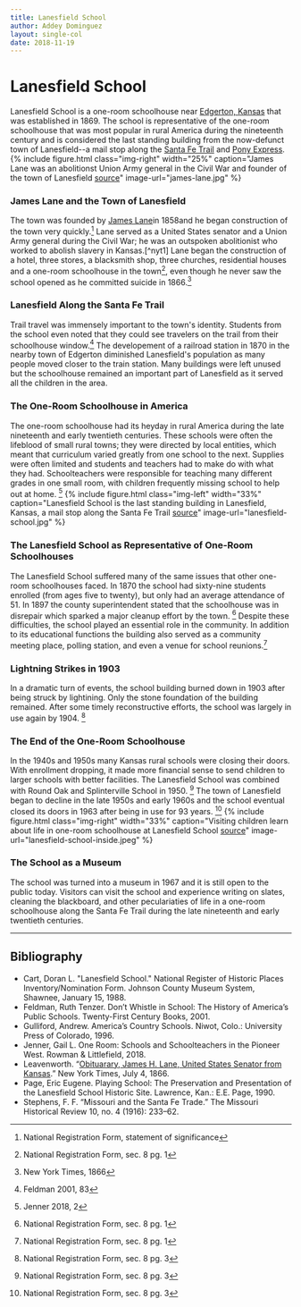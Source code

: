 ```yaml
---
title: Lanesfield School
author: Addey Dominguez
layout: single-col
date: 2018-11-19
---
```


# Lanesfield School
Lanesfield School is a one-room schoolhouse near [Edgerton, Kansas](https://en.wikipedia.org/wiki/Edgerton,_Kansas) that was established in 1869. The school is representative of the one-room schoolhouse that was most popular in rural America during the nineteenth century and is considered the last standing building from the now-defunct town of Lanesfield--a mail stop along the [Santa Fe Trail](https://en.wikipedia.org/wiki/Santa_Fe_Trail) and [Pony Express](https://en.wikipedia.org/wiki/Pony_Express).
{% include figure.html
  class="img-right"
  width="25%"
  caption="James Lane was an abolitionst Union Army general in the Civil War and founder of the town of Lanesfield [source](https://www.kshs.org/kansapedia/frontier-guard/16898)"
  image-url="james-lane.jpg"
%}
### James Lane and the Town of Lanesfield
The town was founded by [James Lane](https://en.wikipedia.org/wiki/James_Henry_Lane_(Union_general))in 1858and he began construction of the town very quickly.[^NRF1]  Lane served as a United States senator and a Union Army general during the Civil War; he was an outspoken abolitionist who worked to abolish slavery in Kansas.[^nyt1] Lane began the construction of a hotel, three stores, a blacksmith shop, three churches, residential houses and a one-room schoolhouse in the town[^NRF2], even though he never saw the school opened as he committed suicide in 1866.[^nyt2]

### Lanesfield Along the Santa Fe Trail
Trail travel was immensely important to the town's identity. Students from the school even noted that they could see travelers on the trail from their schoolhouse window.[^feldman] The developement of a railroad station in 1870 in the nearby town of Edgerton diminished Lanesfield's population as many people moved closer to the train station. Many buildings were left unused but the schoolhouse remained an important part of Lanesfield as it served all the children in the area.

### The One-Room Schoolhouse in America
The one-room schoolhouse had its heyday in rural America during the late nineteenth and early twentieth centuries. These schools were often the lifeblood of small rural towns; they were directed by local entities, which meant that curriculum varied greatly from one school to the next. Supplies were often limited and students and teachers had to make do with what they had. Schoolteachers were responsible for teaching many different grades in one small room, with children frequently missing school to help out at home. [^jenner]
{% include figure.html
  class="img-left"
  width="33%"
  caption="Lanesfield School is the last standing building in Lanesfield, Kansas, a mail stop along the Santa Fe Trail [source](http://freedomsfrontier.org/Visitors/Sites/Comments/aspx?id=70)"
  image-url="lanesfield-school.jpg"
%}
### The Lanesfield School as Representative of One-Room Schoolhouses
The Lanesfield School suffered many of the same issues that other one-room schoolhouses faced. In 1870 the school had sixty-nine students enrolled (from ages five to twenty), but only had an average attendance of 51. In 1897 the county superintendent stated that the schoolhouse was in disrepair which sparked a major cleanup effort by the town. [^NRF3] Despite these difficulties, the school played an essential role in the community. In addition to its educational functions the building also served as a community meeting place, polling station, and even a venue for school reunions.[^NRF4]
### Lightning  Strikes in 1903
In a dramatic turn of events, the school building burned down in 1903 after being struck by lightining. Only the stone foundation of the building remained. After some timely reconstructive efforts, the school was largely in use again by 1904. [^NRF5]
### The End of the One-Room Schoolhouse
 In the 1940s and 1950s many Kansas rural schools were closing their doors. With enrollment dropping, it made more financial sense to send children to larger schools with better facilities. The Lanesfield School was combined with Round Oak and Splinterville School in 1950. [^NRF6] The town of Lanesfield began to decline in the late 1950s and early 1960s and the school eventual closed its doors in 1963 after being in use for 93 years. [^NRF7]
{% include figure.html
  class="img-right"
  width="33%"
  caption="Visiting children learn about life in one-room schoolhouse at Lanesfield School [source](https://www.jcprd.com/435/Lanesfield-Historic-Site)"
  image-url="lanesfield-school-inside.jpeg"
%}
### The School as a Museum
The school was turned into a museum in 1967 and it is still open to the public today. Visitors can visit the school and experience writing on slates, cleaning the blackboard, and other peculariaties of life in a one-room schoolhouse along the Santa Fe Trail during the late nineteenth and early twentieth centuries.


[^NRF1]: National Registration Form, statement of significance
[^NRF2]: National Registration Form, sec. 8 pg. 1
[^NRF3]: National Registration Form, sec. 8 pg. 1
[^NRF4]: National Registration Form, sec. 8 pg. 1
[^NRF5]: National Registration Form, sec. 8 pg. 3
[^NRF6]: National Registration Form, sec. 8 pg. 3
[^NRF7]: National Registration Form, sec. 8 pg. 3
[^nyt]: New York Times, 1866
[^nyt2]: New York Times, 1866
[^feldman]: Feldman 2001, 83
[^jenner]: Jenner 2018, 2
***
## Bibliography
* Cart, Doran L. "Lanesfield School." National Register of Historic Places Inventory/Nomination Form. Johnson County Museum System, Shawnee, January 15, 1988.
* Feldman, Ruth Tenzer. Don’t Whistle in School: The History of America’s Public Schools. Twenty-First Century Books, 2001.
* Gulliford, Andrew. America’s Country Schools. Niwot, Colo.: University Press of Colorado, 1996.
* Jenner, Gail L. One Room: Schools and Schoolteachers in the Pioneer West. Rowman & Littlefield, 2018.
* Leavenworth. “[Obituarary, James H. Lane, United States Senator from Kansas](https://www.nytimes.com/1866/07/04/archives/obituary-james-h-lane-united-states-senator-from-kansas.html).” New York Times, July 4, 1866.
* Page, Eric Eugene. Playing School: The Preservation and Presentation of the Lanesfield School Historic Site. Lawrence, Kan.: E.E. Page, 1990.
* Stephens, F. F. “Missouri and the Santa Fe Trade.” The Missouri Historical Review 10, no. 4 (1916): 233–62.



